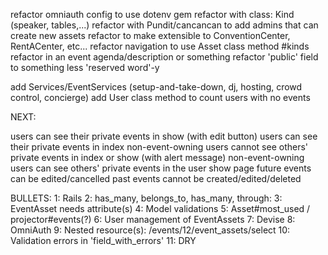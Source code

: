 
refactor omniauth config to use dotenv gem
refactor with class: Kind (speaker, tables,...)
refactor with Pundit/cancancan to add admins that can create new assets
refactor to make extensible to ConventionCenter, RentACenter, etc...
refactor navigation to use Asset class method #kinds
refactor in an event agenda/description or something
refactor 'public' field to something less 'reserved word'-y

add Services/EventServices (setup-and-take-down, dj, hosting, crowd control, concierge)
add User class method to count users with no events

NEXT:

users can see their private events in show (with edit button)
users can see their private events in index
non-event-owning users cannot see others' private events in index or show (with alert message)
non-event-owning users can see others' private events in the user show page
future events can be edited/cancelled
past events cannot be created/edited/deleted


BULLETS:
  1: Rails
  2: has_many, belongs_to, has_many, through:
3: EventAsset needs attribute(s)
4: Model validations
5: Asset#most_used / projector#events(?)
6: User management of EventAssets
  7: Devise
  8: OmniAuth
9: Nested resource(s): /events/12/event_assets/select
10: Validation errors in 'field_with_errors'
  11: DRY

